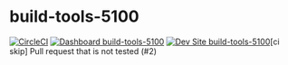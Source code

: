 # build-tools-5100

[![CircleCI](https://circleci.com/gh/pantheon-ci-bot/build-tools-5100.svg?style=shield)](https://circleci.com/gh/pantheon-ci-bot/build-tools-5100)
[![Dashboard build-tools-5100](https://img.shields.io/badge/dashboard-build_tools_5100-yellow.svg)](https://dashboard.pantheon.io/sites/3dc435fa-81d7-4bdd-a3d0-e84a3ae97bf8#dev/code)
[![Dev Site build-tools-5100](https://img.shields.io/badge/site-build_tools_5100-blue.svg)](http://dev-build-tools-5100.pantheonsite.io/)[ci skip] Pull request that is not tested (#2)
